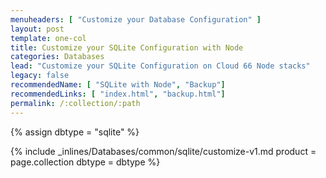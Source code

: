 ```yaml
---
menuheaders: [ "Customize your Database Configuration" ]
layout: post
template: one-col
title: Customize your SQLite Configuration with Node
categories: Databases
lead: "Customize your SQLite Configuration on Cloud 66 Node stacks"
legacy: false
recommendedName: [ "SQLite with Node", "Backup"]
recommendedLinks: [ "index.html", "backup.html"]
permalink: /:collection/:path
---
```


{% assign dbtype = "sqlite" %}

<a href="#customize-your-database-configuration"></a>{% include _inlines/Databases/common/sqlite/customize-v1.md  product = page.collection dbtype = dbtype %}
